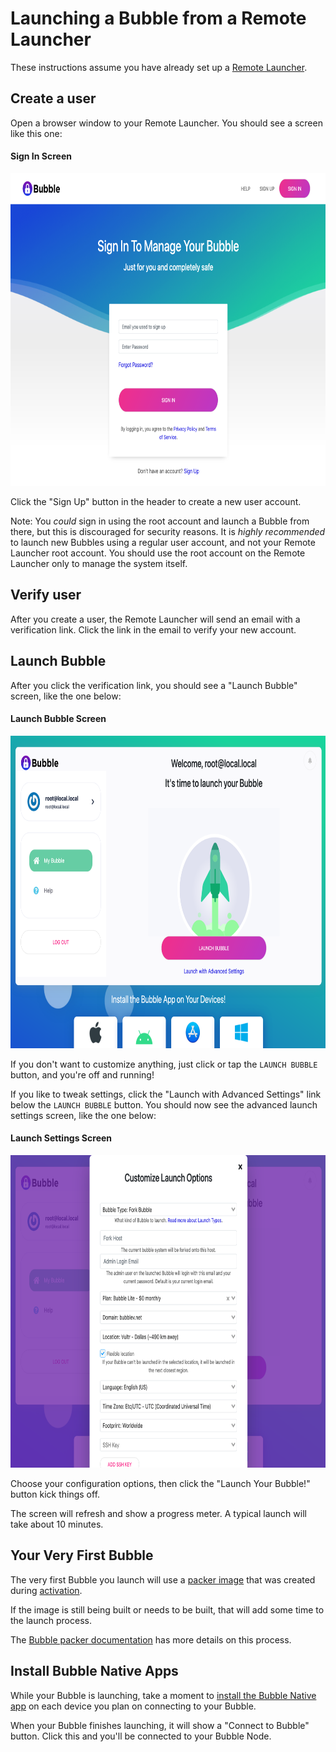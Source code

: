Launching a Bubble from a Remote Launcher
=========================================
These instructions assume you have already set up a [Remote Launcher](remote-launcher.md).

## Create a user
Open a browser window to your Remote Launcher. You should see a screen like this one:

#### Sign In Screen
  <a href="img/sign_in.png"><img src="img/sign_in.png" alt="screenshot of Sign In page" height="500"/></a>

Click the "Sign Up" button in the header to create a new user account.

Note: You *could* sign in using the root account and launch a Bubble from there, but this is discouraged for security reasons.
It is *highly recommended* to launch new Bubbles using a regular user account, and not your Remote Launcher root account.
You should use the root account on the Remote Launcher only to manage the system itself.

## Verify user
After you create a user, the Remote Launcher will send an email with a verification link.
Click the link in the email to verify your new account.

## Launch Bubble
After you click the verification link, you should see a "Launch Bubble" screen, like the one below:

#### Launch Bubble Screen
  <a href="img/launch_bubble.png"><img src="img/launch_bubble.png" alt="screenshot of Launch Bubble page" height="500"/></a>

If you don't want to customize anything, just click or tap the `LAUNCH BUBBLE` button, and you're off and running!

If you like to tweak settings, click the "Launch with Advanced Settings" link below the `LAUNCH BUBBLE` button.
You should now see the advanced launch settings screen, like the one below:

#### Launch Settings Screen
  <a href="img/launch_settings.png"><img src="img/launch_settings.png" alt="screenshot of Launch Settings" height="500"/></a>

Choose your configuration options, then click the "Launch Your Bubble!" button kick things off.

The screen will refresh and show a progress meter. A typical launch will take about 10 minutes.

## Your Very First Bubble
The very first Bubble you launch will use a [packer image](packer.md) that was created
during [activation](activation.md).

If the image is still being built or needs to be built, that will add some time to the launch process.

The [Bubble packer documentation](packer.md) has more details on this process. 

## Install Bubble Native Apps
While your Bubble is launching, take a moment to
[install the Bubble Native app](https://support.getbubblenow.com/hc/en-us/articles/360050801634-Connect-a-device-to-your-Bubble)
on each device you plan on connecting to your Bubble.

When your Bubble finishes launching, it will show a "Connect to Bubble" button. Click this and you'll be connected
to your Bubble Node.
